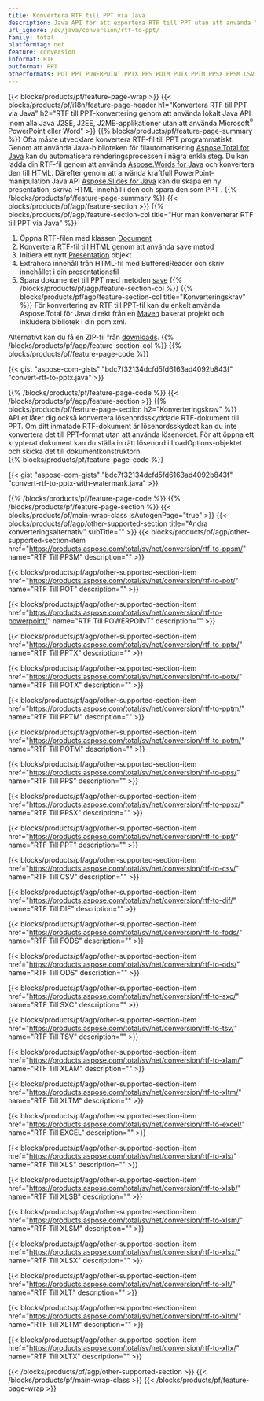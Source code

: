 ```yaml
---
title: Konvertera RTF till PPT via Java
description: Java API för att exportera RTF till PPT utan att använda Microsoft Word eller PowerPoint
url_ignore: /sv/java/conversion/rtf-to-ppt/
family: total
platformtag: net
feature: conversion
informat: RTF
outformat: PPT
otherformats: POT PPT POWERPOINT PPTX PPS POTM POTX PPTM PPSX PPSM CSV DIF FODS ODS SXC TSV XLAM XLTM EXCEL XLS XLSB XLSM XLSX XLT XLTM XLTX
---
```

{{< blocks/products/pf/feature-page-wrap >}}
{{< blocks/products/pf/i18n/feature-page-header h1="Konvertera RTF till PPT via Java" h2="RTF till PPT-konvertering genom att använda lokalt Java API inom alla Java J2SE, J2EE, J2ME-applikationer utan att använda Microsoft<sup>&reg;</sup> PowerPoint eller Word" >}}
{{% blocks/products/pf/feature-page-summary %}}
Ofta måste utvecklare konvertera RTF-fil till PPT programmatiskt. Genom att använda Java-biblioteken för filautomatisering [Aspose.Total for Java](https://products.aspose.com/total/java/) kan du automatisera renderingsprocessen i några enkla steg. Du kan ladda din RTF-fil genom att använda [Aspose.Words for Java](https://products.aspose.com/words/java/) och konvertera den till HTML. Därefter genom att använda kraftfull PowerPoint-manipulation Java API [Aspose.Slides for Java](https://products.aspose.com/slides/java/) kan du skapa en ny presentation, skriva HTML-innehåll i den och spara den som PPT .
{{% /blocks/products/pf/feature-page-summary  %}}
{{< blocks/products/pf/agp/feature-section >}}
{{% blocks/products/pf/agp/feature-section-col title="Hur man konverterar RTF till PPT via Java" %}}
1. Öppna RTF-filen med klassen [Document](https://reference.aspose.com/words/java/com.aspose.words/Document)
2. Konvertera RTF-fil till HTML genom att använda [save](https://reference.aspose.com/words/java/com.aspose.words/Document#save(java.lang.String,com.aspose.words.SaveOptions)) metod
3. Initiera ett nytt [Presentation](https://reference.aspose.com/slides/java/com.aspose.slides/Presentation) objekt
5. Extrahera innehåll från HTML-fil med BufferedReader och skriv innehållet i din presentationsfil
6. Spara dokumentet till PPT med metoden [save](https://reference.aspose.com/slides/java/com.aspose.slides/Presentation#save-java.io.OutputStream-int-)
{{% /blocks/products/pf/agp/feature-section-col %}}
{{% blocks/products/pf/agp/feature-section-col title="Konverteringskrav" %}}
För konvertering av RTF till PPT-fil kan du enkelt använda Aspose.Total för Java direkt från en [Maven](https://repository.aspose.com/webapp/#/artifacts/browse/tree/General/repo/com/aspose/aspose-total) baserat projekt och inkludera bibliotek i din pom.xml.

Alternativt kan du få en ZIP-fil från [downloads](https://releases.aspose.comtotal/java).
{{% /blocks/products/pf/agp/feature-section-col %}}
{{% blocks/products/pf/feature-page-code %}}

{{< gist "aspose-com-gists" "bdc7f32134dcfd5fd6163ad4092b843f" "convert-rtf-to-pptx.java" >}}


{{% /blocks/products/pf/feature-page-code %}}
{{< /blocks/products/pf/agp/feature-section >}}
{{% blocks/products/pf/feature-page-section  h2="Konverteringskrav" %}}
API:et låter dig också konvertera lösenordsskyddade RTF-dokument till PPT. Om ditt inmatade RTF-dokument är lösenordsskyddat kan du inte konvertera det till PPT-format utan att använda lösenordet. För att öppna ett krypterat dokument kan du ställa in rätt lösenord i LoadOptions-objektet och skicka det till dokumentkonstruktorn.  
{{% blocks/products/pf/feature-page-code %}}

{{< gist "aspose-com-gists" "bdc7f32134dcfd5fd6163ad4092b843f" "convert-rtf-to-pptx-with-watermark.java" >}}

{{% /blocks/products/pf/feature-page-code  %}}
{{% /blocks/products/pf/feature-page-section %}}
{{< blocks/products/pf/main-wrap-class isAutogenPage="true" >}}
{{< blocks/products/pf/agp/other-supported-section title="Andra konverteringsalternativ" subTitle="" >}}
{{< blocks/products/pf/agp/other-supported-section-item href="https://products.aspose.com/total/sv/net/conversion/rtf-to-ppsm/" name="RTF Till PPSM" description="" >}}

{{< blocks/products/pf/agp/other-supported-section-item href="https://products.aspose.com/total/sv/net/conversion/rtf-to-pot/" name="RTF Till POT" description="" >}}

{{< blocks/products/pf/agp/other-supported-section-item href="https://products.aspose.com/total/sv/net/conversion/rtf-to-powerpoint/" name="RTF Till POWERPOINT" description="" >}}

{{< blocks/products/pf/agp/other-supported-section-item href="https://products.aspose.com/total/sv/net/conversion/rtf-to-pptx/" name="RTF Till PPTX" description="" >}}

{{< blocks/products/pf/agp/other-supported-section-item href="https://products.aspose.com/total/sv/net/conversion/rtf-to-potx/" name="RTF Till POTX" description="" >}}

{{< blocks/products/pf/agp/other-supported-section-item href="https://products.aspose.com/total/sv/net/conversion/rtf-to-pptm/" name="RTF Till PPTM" description="" >}}

{{< blocks/products/pf/agp/other-supported-section-item href="https://products.aspose.com/total/sv/net/conversion/rtf-to-potm/" name="RTF Till POTM" description="" >}}

{{< blocks/products/pf/agp/other-supported-section-item href="https://products.aspose.com/total/sv/net/conversion/rtf-to-pps/" name="RTF Till PPS" description="" >}}

{{< blocks/products/pf/agp/other-supported-section-item href="https://products.aspose.com/total/sv/net/conversion/rtf-to-ppsx/" name="RTF Till PPSX" description="" >}}

{{< blocks/products/pf/agp/other-supported-section-item href="https://products.aspose.com/total/sv/net/conversion/rtf-to-ppt/" name="RTF Till PPT" description="" >}}

{{< blocks/products/pf/agp/other-supported-section-item href="https://products.aspose.com/total/sv/net/conversion/rtf-to-csv/" name="RTF Till CSV" description="" >}}

{{< blocks/products/pf/agp/other-supported-section-item href="https://products.aspose.com/total/sv/net/conversion/rtf-to-dif/" name="RTF Till DIF" description="" >}}

{{< blocks/products/pf/agp/other-supported-section-item href="https://products.aspose.com/total/sv/net/conversion/rtf-to-fods/" name="RTF Till FODS" description="" >}}

{{< blocks/products/pf/agp/other-supported-section-item href="https://products.aspose.com/total/sv/net/conversion/rtf-to-ods/" name="RTF Till ODS" description="" >}}

{{< blocks/products/pf/agp/other-supported-section-item href="https://products.aspose.com/total/sv/net/conversion/rtf-to-sxc/" name="RTF Till SXC" description="" >}}

{{< blocks/products/pf/agp/other-supported-section-item href="https://products.aspose.com/total/sv/net/conversion/rtf-to-tsv/" name="RTF Till TSV" description="" >}}

{{< blocks/products/pf/agp/other-supported-section-item href="https://products.aspose.com/total/sv/net/conversion/rtf-to-xlam/" name="RTF Till XLAM" description="" >}}

{{< blocks/products/pf/agp/other-supported-section-item href="https://products.aspose.com/total/sv/net/conversion/rtf-to-xltm/" name="RTF Till XLTM" description="" >}}

{{< blocks/products/pf/agp/other-supported-section-item href="https://products.aspose.com/total/sv/net/conversion/rtf-to-excel/" name="RTF Till EXCEL" description="" >}}

{{< blocks/products/pf/agp/other-supported-section-item href="https://products.aspose.com/total/sv/net/conversion/rtf-to-xls/" name="RTF Till XLS" description="" >}}

{{< blocks/products/pf/agp/other-supported-section-item href="https://products.aspose.com/total/sv/net/conversion/rtf-to-xlsb/" name="RTF Till XLSB" description="" >}}

{{< blocks/products/pf/agp/other-supported-section-item href="https://products.aspose.com/total/sv/net/conversion/rtf-to-xlsm/" name="RTF Till XLSM" description="" >}}

{{< blocks/products/pf/agp/other-supported-section-item href="https://products.aspose.com/total/sv/net/conversion/rtf-to-xlsx/" name="RTF Till XLSX" description="" >}}

{{< blocks/products/pf/agp/other-supported-section-item href="https://products.aspose.com/total/sv/net/conversion/rtf-to-xlt/" name="RTF Till XLT" description="" >}}

{{< blocks/products/pf/agp/other-supported-section-item href="https://products.aspose.com/total/sv/net/conversion/rtf-to-xltm/" name="RTF Till XLTM" description="" >}}

{{< blocks/products/pf/agp/other-supported-section-item href="https://products.aspose.com/total/sv/net/conversion/rtf-to-xltx/" name="RTF Till XLTX" description="" >}}


{{< /blocks/products/pf/agp/other-supported-section >}}
{{< /blocks/products/pf/main-wrap-class >}}
{{< /blocks/products/pf/feature-page-wrap >}}
